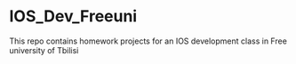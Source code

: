 # IOS_Dev_Freeuni
This repo contains homework projects for an IOS development class in Free university of Tbilisi
